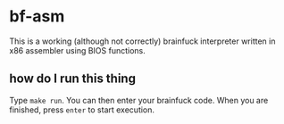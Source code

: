 # bf-asm
This is a working (although not correctly) brainfuck interpreter written in x86 assembler using BIOS functions. 

## how do I run this thing
Type ```
make run
```. You can then enter your brainfuck code. When you are finished, press `enter` to start execution.

